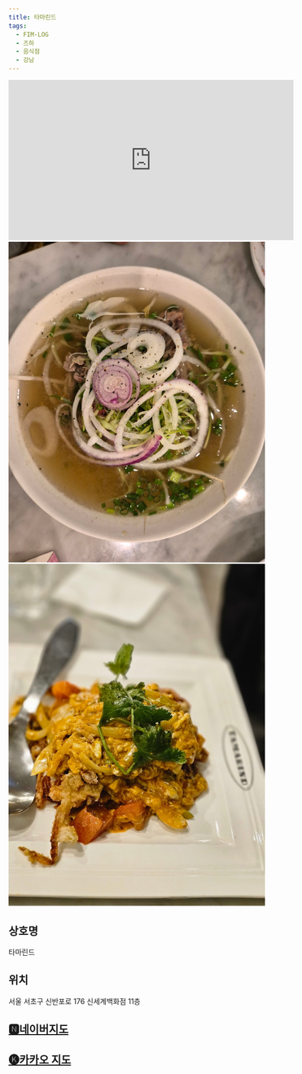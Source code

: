 ```yaml
---
title: 타마린드
tags:
  - FIM-LOG
  - 즈하
  - 음식점
  - 강남
---
```

<iframe width="560" height="315" src="https://www.youtube.com/embed/iCIPMtDIXoY?si=cxnWqF4RRdaNgrFK" title="YouTube video player" frameborder="0" allow="accelerometer; autoplay; clipboard-write; encrypted-media; gyroscope; picture-in-picture; web-share" referrerpolicy="strict-origin-when-cross-origin" allowfullscreen></iframe>
<img src="assets/250603_3.jpg">
<img src="assets/250603_4.jpg">


## 상호명
타마린드

## 위치
서울 서초구 신반포로 176 신세계백화점 11층


## [🅽네이버지도](https://naver.me/F0z2R0s8)

## [🅚카카오 지도](https://place.map.kakao.com/27597344)
